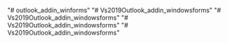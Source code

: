 "# outlook_addin_winforms" 
"# Vs2019Outlook_addin_windowsforms" 
"# Vs2019Outlook_addin_windowsforms" 
"# Vs2019Outlook_addin_windowsforms" 
"# Vs2019Outlook_addin_windowsforms" 
